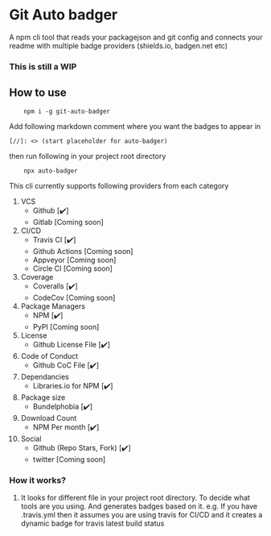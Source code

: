 # Git Auto badger

A npm cli tool that reads your packagejson and git config and connects your readme with multiple badge providers (shields.io, badgen.net etc)

### This is still a WIP

[//]: <> (start placeholder for auto-badger)



## How to use

```
    npm i -g git-auto-badger
```

Add following markdown comment where you want the badges to appear in

```
[//]: <> (start placeholder for auto-badger)
```
then run following in your project root directory

```
    npx auto-badger
```

This cli currently supports following providers from each category
1. VCS
    - Github [:heavy_check_mark:]
    - Gitlab [Coming soon]
1. CI/CD
    - Travis CI [:heavy_check_mark:]
    - Github Actions [Coming soon]
    - Appveyor [Coming soon]
    - Circle CI [Coming soon]
2. Coverage
    - Coveralls [:heavy_check_mark:]
    - CodeCov [Coming soon]
3. Package Managers
    - NPM [:heavy_check_mark:]
    - PyPI [Coming soon]
4. License
    - Github License File [:heavy_check_mark:]
5. Code of Conduct
    - Github CoC File [:heavy_check_mark:]
6. Dependancies
    - Libraries.io for NPM [:heavy_check_mark:]
7. Package size
    - Bundelphobia [:heavy_check_mark:]
8. Download Count
    - NPM Per month [:heavy_check_mark:]
9. Social
    - Github (Repo Stars, Fork) [:heavy_check_mark:]
    - twitter [Coming soon]

### How it works?

1. It looks for different file in your project root directory. To decide what tools are you using. And generates badges based on it.
e.g. If you have .travis.yml then it assumes you are using travis for CI/CD and it creates a dynamic badge for travis latest build status